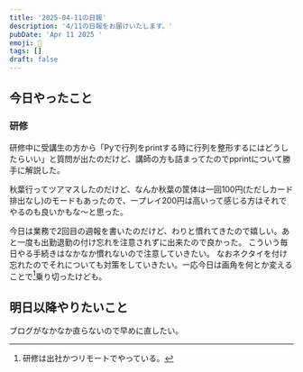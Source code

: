 ```yaml
---
title: '2025-04-11の日報'
description: '4/11の日報をお届けいたします。'
pubDate: 'Apr 11 2025 '
emoji: 🦊
tags: []
draft: false
---
```


## 今日やったこと

### 研修

研修中に受講生の方から「Pyで行列をprintする時に行列を整形するにはどうしたらいい」と質問が出たのだけど、講師の方も詰まってたのでpprintについて勝手に解説した。

秋葉行ってツアマスしたのだけど、なんか秋葉の筐体は一回100円(ただしカード排出なし)のモードもあったので、一プレイ200円は高いって感じる方はそれでやるのも良いかもな〜と思った。

今日は業務で2回目の週報を書いたのだけど、わりと慣れてきたので嬉しい。あと一度も出勤退勤の付け忘れを注意されずに出来たので良かった。
こういう毎日やる手続きはなかなか慣れないので注意していきたい。
なおネクタイを付け忘れたのでそれについても対策をしていきたい。一応今日は画角を何とか変えることで[^1]乗り切ったけども。

## 明日以降やりたいこと

ブログがなかなか直らないので早めに直したい。

[^1]: 研修は出社かつリモートでやっている。
